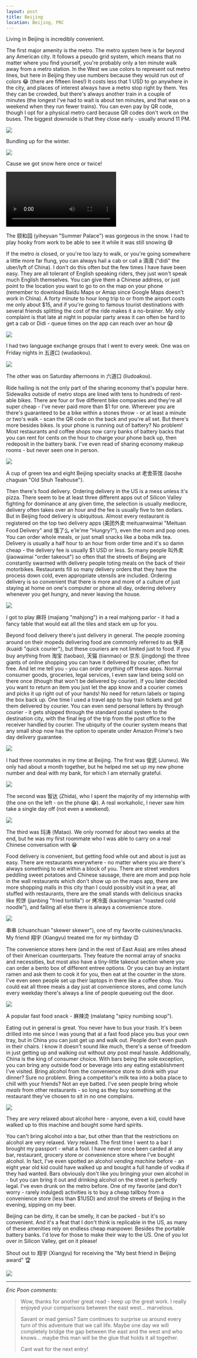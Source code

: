 ```yaml
---
layout: post
title: Beijing
location: Beijing, PRC
---
```


Living in Beijing is incredibly convenient.

The first major amenity is the metro. The metro system here is far beyond any American city. It follows a pseudo grid system, which means that no matter where you find yourself, you're probably only a ten minute walk away from a metro station. In the West we use colors to represent out metro lines, but here in Beijing they use numbers because they would run out of colors 😂 (there are fifteen lines!) It costs less that 1 USD to go anywhere in the city, and places of interest always have a metro stop right by them. Yes they can be crowded, but there's always another train in a couple of minutes (the longest I've had to wait is about ten minutes, and that was on a weekend when they run fewer trains). You can even pay by QR code, though I opt for a physical metro card because QR codes don't work on the buses. The biggest downside is that they close early - usually around 11 PM.

<div class="post-image post-image--split">
  <div class="split-image-group split-image-group--left">
    <img src="/assets/beijing/bundled-up.jpg" />
    <p class="post-image-caption">
	  Bundling up for the winter.
    </p>
  </div>
  <div class="split-image-group split-image-group--right">
    <img src="/assets/beijing/snow.jpg" />
    <p class="post-image-caption">
	  Cause we got snow here once or twice!
    </p>
  </div>
</div>

<div class="post-image">
  <video controls loop>
    <source src="/assets/beijing/yiheyuan-snow.mp4" type="video/mp4">
	Your browser does not support the video tag 😭
  </video>
  <p class="post-image-caption">The 颐和园 (yiheyuan "Summer Palace") was gorgeous in the snow. I had to play hooky from work to be able to see it while it was still snowing 😅</p>
</div>


If the metro _is_ closed, or you're too lazy to walk, or you're going somewhere a little more far flung, you can always hail a cab or call a 滴滴 ("didi" the uber/lyft of China). I don't do this often but the few times I have have been easy. They are all tolerant of English speaking riders, they just won't speak much English themselves. You can give them a Chinese address, or just point to the location you want to go to on the map on your phone (remember to download Baidu Maps or Amap since Google Maps doesn't work in China). A forty minute to hour long trip to or from the airport costs me only about $15, and if you're going to famous tourist destinations with several friends splitting the cost of the ride makes it a no-brainer. My only complaint is that late at night in popular party areas it can often be hard to get a cab or Didi - queue times on the app can reach over an hour 😱

<div class="post-image post-image--split">
  <div class="split-image-group split-image-group--left">
    <img src="/assets/beijing/gutenzone-chinese-corner.jpg" />
    <p class="post-image-caption">
	  I had two language exchange groups that I went to every week. One was on Friday nights in 五道口 (wudaokou).
    </p>
  </div>
  <div class="split-image-group split-image-group--right">
    <img src="/assets/beijing/liudaokou-chinese-corner.jpg" />
    <p class="post-image-caption">
	  The other was on Saturday afternoons in 六道口 (liudoakou).
    </p>
  </div>
</div>

Ride hailing is not the only part of the sharing economy that's popular here. Sidewalks outside of metro stops are lined with tens to hundreds of rent-able bikes. There are four or five different bike companies and they're all super cheap - I've never paid more than $1 for one. Wherever you are there's guaranteed to be a bike within a stones throw - or at least a minute or two's walk - scan the QR code on the back and you're all set. But there's more besides bikes. Is your phone is running out of battery? No problem! Most restaurants and coffee shops now carry banks of battery backs that you can rent for cents on the hour to charge your phone back up, then redeposit in the battery bank. I've even read of sharing economy makeup rooms - but never seen one in person.

<div class="post-image">
  <img src="/assets/beijing/laoshe.jpg" />
  <p class="post-image-caption">A cup of green tea and eight Beijing specialty snacks at 老舍茶馆 (laoshe chaguan "Old Shuh Teahouse").</p>
</div>

Then there's food delivery. Ordering delivery in the US is a mess unless it's pizza. There seem to be at least three different apps out of Silicon Valley fighting for dominance at any given time, the selection is usually mediocre, delivery often takes over an hour and the fee is usually five to ten dollars. But in Beijing food delivery is ubiquitous. Almost every restaurant is registered on the top two delivery apps (美团外卖 meituanwaimai "Meituan Food Delivery" and 饿了么 e'le'me "Hungry?"), even the mom and pop ones. You can order whole meals, or just small snacks like a boba milk tea. Delivery is usually a half hour to an hour from order time and it's so damn cheap - the delivery fee is usually $1 USD or less. So many people 叫外卖 (jiaowaimai "order takeout") so often that the streets of Beijing are constantly swarmed with delivery people toting meals on the back of their motorbikes. Restaurants fill so many delivery orders that they have the process down cold, even appropriate utensils are included. Ordering delivery is so convenient that there is more and more of a culture of just staying at home on one's computer or phone all day, ordering delivery whenever you get hungry, and never leaving the house.

<div class="post-image">
  <img src="/assets/beijing/majiang.jpg" />
  <p class="post-image-caption">I got to play 麻将 (majiang "mahjong") in a real mahjong parlor - it had a fancy table that would eat all the tiles and stack em up for you.</p>
</div>

Beyond food delivery there's just delivery in general. The people zooming around on their mopeds delivering food are commonly referred to as 快递 (kuaidi "quick courier"), but these couriers are not limited just to food. If you buy anything from 淘宝 (taobao), 天猫 (tianmao) or 京东 (jingdong) the three giants of online shopping you can have it delivered by courier, often for free. And let me tell you - you can order *anything* off these apps. Normal consumer goods, groceries, legal services, I even saw land being sold on there once (though that won't be delivered by courier). If you later decided you want to return an item you just let the app know and a courier comes and picks it up right out of your hands! No need for return labels or taping the box back up. One time I used a travel app to buy train tickets and got them delivered by courier. You can even send personal letters by through courier - it gets shipped through the standard postal system to the destination city, with the final leg of the trip from the post office to the receiver handled by courier. The ubiquity of the courier system means that any small shop now has the option to operate under Amazon Prime's two day delivery guarantee.

<div class="post-image">
  <img src="/assets/beijing/junwu.jpg" />
  <p class="post-image-caption">I had three roommates in my time at Beijing. The first was 俊武 (Junwu). We only had about a month together, but he helped me set up my new phone number and deal with my bank, for which I am eternally grateful.</p>
</div>
<div class="post-image">
  <img src="/assets/beijing/zhida.jpg" />
  <p class="post-image-caption">The second was 智达 (Zhida), who I spent the majority of my internship with (the one on the left - on the phone 😂). A real workaholic, I never saw him take a single day off (not even a weekend).</p>
</div>
<div class="post-image">
  <img src="/assets/beijing/matao.jpg" />
  <p class="post-image-caption">The third was 玛涛 (Matao). We only roomed for about two weeks at the end, but he was my first roommate who I was able to carry on a real Chinese conversation with 😁</p>
</div>

Food delivery is convenient, but getting food while out and about is just as easy. There are restaurants everywhere - no matter where you are there's always something to eat within a block of you. There are street vendors peddling sweet potatoes and Chinese sausage, there are mom and pop hole in the wall restaurants which don't show up on the maps app, there are more shopping malls in this city than I could possibly visit in a year, all stuffed with restaurants, there are the small stands with delicious snacks like 煎饼 (jianbing "fried tortilla") or 烤冷面 (kaolengmian "roasted cold noodle"), and failing all else there is always a convenience store.

<div class="post-image">
  <img src="/assets/beijing/chuanchuan.jpg" />
  <p class="post-image-caption">串串 (chuanchuan "skewer skewer"), one of my favorite cuisines/snacks. My friend 翔宇 (Xiangyu) treated me for my birthday 😊</p>
</div>

The convenience stores here (and in the rest of East Asia) are miles ahead of their American counterparts. They feature the normal array of snacks and necessities, but most also have a tiny-little takeout section where you can order a bento box of different entree options. Or you can buy an instant ramen and ask them to cook it for you, then eat at the counter in the store. I've even seen people set up their laptops in there like a coffee shop. You could eat all three meals a day just at convenience stores, and come lunch every weekday there's always a line of people queueing out the door.

<div class="post-image">
  <img src="/assets/beijing/malatang.jpg" />
  <p class="post-image-caption">A popular fast food snack - 麻辣烫 (malatang "spicy numbing soup").</p>
</div>

Eating out in general is great. You never have to bus your trash. It's been drilled into me since I was young that at a fast food place you bus your own tray, but in China you can just get up and walk out. People don't even push in their chairs. I know it doesn't sound like much, there's a sense of freedom in just getting up and walking out without *any* post meal hassle. Additionally, China is the king of consumer choice. With bars being the sole exception, you can bring any outside food or beverage into any eating establishment I've visited. Bring alcohol from the convenience store to drink with your dinner? Sure no problem. Bring a competitor's milk tea into a boba place to chill with your friends? Not an eye batted. I've seen people bring whole *meals* from other restaurants - so long as they buy something at the restaurant they've chosen to sit in no one complains.

<div class="post-image">
  <img src="/assets/beijing/alcohol-vending-machine.jpg" />
  <p class="post-image-caption">They are <i>very</i> relaxed about alcohol here - anyone, even a kid, could have walked up to this machine and bought some hard spirits.</p>
</div>

You can't bring alcohol _into_ a bar, but other than that the restrictions on alcohol are very relaxed. _Very_ relaxed. The first time I went to a bar I brought my passport - what a fool. I have never once been carded at any bar, restaurant, grocery store or convenience store where I've bought alcohol. In fact, I've even spotted an alcohol _vending machine_ before - an eight year old kid could have walked up and bought a full handle of vodka if they had wanted. Bars obviously don't like you bringing your own alcohol in - but you can bring it out and drinking alcohol on the street is perfectly legal. I've even drunk on the metro before. One of my favorite (and don't worry - rarely indulged) activities is to buy a cheap tallboy from a convenience store (less than $1USD) and stroll the streets of Beijing in the evening, sipping on my beer.

Beijing can be dirty, it can be smelly, it can be packed - but it's so convenient. And it's a feat that I don't think is replicable in the US, as many of these amenities rely on endless cheap manpower. Besides the portable battery banks. I'd love for those to make their way to the US. One of you lot over in Silicon Valley, get on it please!

Shout out to 翔宇 (Xiangyu) for receiving the "My best friend in Beijing award" 🏆

<div class="post-image">
  <img src="/assets/beijing/xiangyu.jpg" />
</div>

<hr />

_Eric Poon comments:_

> Wow, thanks for another great read - keep up the great work. I really enjoyed your comparisons between the east west... marvelous. 
>
> Savant or mad genius? Sam continues to surprise us around every turn of this adventure that we call life. Maybe one day we will completely bridge the gap between the east and the west and who knows... maybe this man will be the glue that holds it all together.
>
> Cant wait for the next entry!
